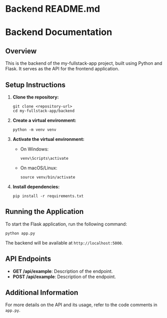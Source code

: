# Backend README.md

# Backend Documentation

## Overview
This is the backend of the my-fullstack-app project, built using Python and Flask. It serves as the API for the frontend application.

## Setup Instructions

1. **Clone the repository:**
   ```
   git clone <repository-url>
   cd my-fullstack-app/backend
   ```

2. **Create a virtual environment:**
   ```
   python -m venv venv
   ```

3. **Activate the virtual environment:**
   - On Windows:
     ```
     venv\Scripts\activate
     ```
   - On macOS/Linux:
     ```
     source venv/bin/activate
     ```

4. **Install dependencies:**
   ```
   pip install -r requirements.txt
   ```

## Running the Application

To start the Flask application, run the following command:
```
python app.py
```

The backend will be available at `http://localhost:5000`.

## API Endpoints

- **GET /api/example**: Description of the endpoint.
- **POST /api/example**: Description of the endpoint.

## Additional Information

For more details on the API and its usage, refer to the code comments in `app.py`.